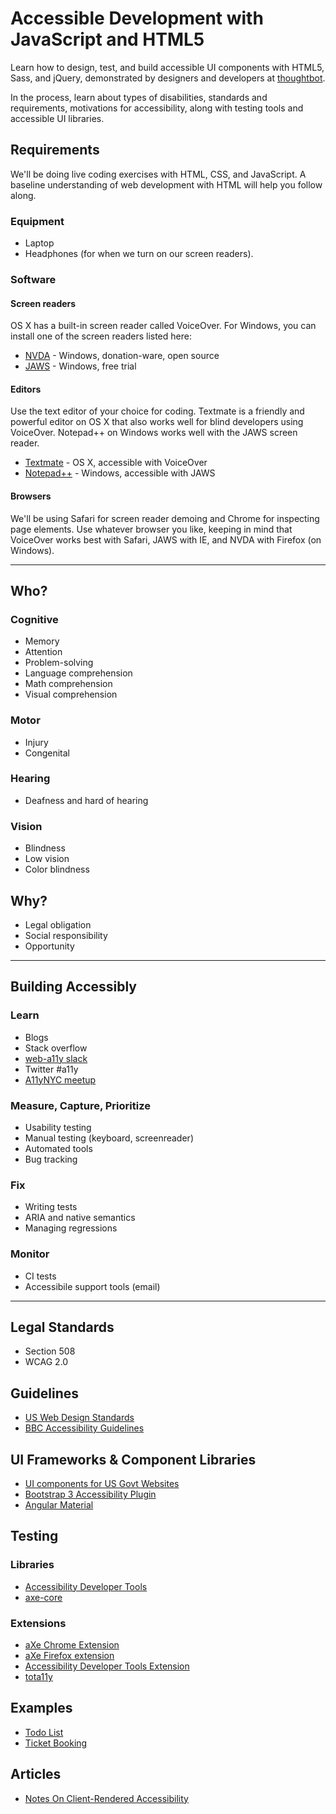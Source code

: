 # Accessible Development with JavaScript and HTML5

Learn how to design, test, and build accessible UI components with HTML5, Sass,
and jQuery, demonstrated by designers and developers at
[thoughtbot](http://thoughtbot.com).

In the process, learn about types of disabilities, standards and requirements,
motivations for accessibility, along with testing tools and accessible UI
libraries.

## Requirements

We'll be doing live coding exercises with HTML, CSS, and JavaScript. A baseline
understanding of web development with HTML will help you follow along.

### Equipment

- Laptop
- Headphones (for when we turn on our screen readers).

### Software

#### Screen readers

OS X has a built-in screen reader called VoiceOver. For Windows, you can install
one of the screen readers listed here:

- [NVDA](http://www.nvaccess.org/download/) - Windows, donation-ware, open source
- [JAWS](http://www.freedomscientific.com/downloads/jaws) - Windows, free trial

#### Editors

Use the text editor of your choice for coding. Textmate is a friendly and
powerful editor on OS X that also works well for blind developers using
VoiceOver. Notepad++ on Windows works well with the JAWS screen reader.

- [Textmate](http://macromates.com/) - OS X, accessible with VoiceOver
- [Notepad++](https://notepad-plus-plus.org/) - Windows, accessible with JAWS

#### Browsers

We'll be using Safari for screen reader demoing and Chrome for inspecting page
elements. Use whatever browser you like, keeping in mind that VoiceOver works
best with Safari, JAWS with IE, and NVDA with Firefox (on Windows).

***

## Who?

### Cognitive

- Memory
- Attention
- Problem-solving
- Language comprehension
- Math comprehension
- Visual comprehension

### Motor

- Injury
- Congenital

### Hearing

- Deafness and hard of hearing

### Vision

- Blindness
- Low vision
- Color blindness

## Why?

- Legal obligation
- Social responsibility
- Opportunity

***

## Building Accessibly

### Learn

- Blogs
- Stack overflow
- [web-a11y slack](http://web-a11y.herokuapp.com)
- Twitter #a11y
- [A11yNYC meetup](http://www.meetup.com/a11ynyc)

### Measure, Capture, Prioritize

- Usability testing
- Manual testing (keyboard, screenreader)
- Automated tools
- Bug tracking

### Fix

- Writing tests
- ARIA and native semantics
- Managing regressions

### Monitor

- CI tests
- Accessibile support tools (email)

***

## Legal Standards

- Section 508
- WCAG 2.0

## Guidelines

- [US Web Design Standards](https://playbook.cio.gov/designstandards/)
- [BBC Accessibility Guidelines](http://www.bbc.co.uk/guidelines/futuremedia/accessibility/)

## UI Frameworks & Component Libraries

- [UI components for US Govt Websites](https://github.com/18F/web-design-standards)
- [Bootstrap 3 Accessibility Plugin](https://paypal.github.io/bootstrap-accessibility-plugin/)
- [Angular Material](https://material.angularjs.org/latest/)

## Testing

### Libraries

- [Accessibility Developer Tools](https://github.com/GoogleChrome/accessibility-developer-tools)
- [axe-core](https://github.com/dequelabs/axe-core)

### Extensions 

- [aXe Chrome Extension](https://chrome.google.com/webstore/detail/axe/lhdoppojpmngadmnindnejefpokejbdd)
- [aXe Firefox extension](https://addons.mozilla.org/en-US/firefox/addon/axe-devtools/) 
- [Accessibility Developer Tools Extension](https://chrome.google.com/webstore/detail/accessibility-developer-t/fpkknkljclfencbdbgkenhalefipecmb?hl=en)
- [tota11y](https://khan.github.io/tota11y/)

## Examples

- [Todo List](https://dylanb.github.io/todomvc/index.html#/)
- [Ticket Booking](https://marcysutton.github.io/angular-a11y/demos/scroll-ui/)

## Articles

- [Notes On Client-Rendered Accessibility](http://www.smashingmagazine.com/2015/05/client-rendered-accessibility/)

